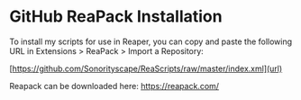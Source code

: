 # **GitHub ReaPack Installation**

To install my scripts for use in Reaper, you can copy and paste the following URL in Extensions > ReaPack > Import a Repository:

[https://github.com/Sonorityscape/ReaScripts/raw/master/index.xml](url)  



Reapack can be downloaded here: https://reapack.com/
